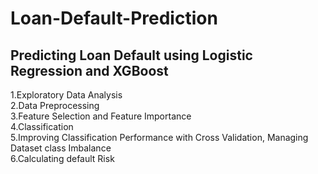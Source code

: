 # Loan-Default-Prediction
## Predicting Loan Default using Logistic Regression and XGBoost<br>
1.Exploratory Data Analysis<br>
2.Data Preprocessing<br>
3.Feature Selection and Feature Importance<br>
4.Classification<br>
5.Improving Classification Performance with Cross Validation, Managing Dataset class Imbalance <br>
6.Calculating default Risk
